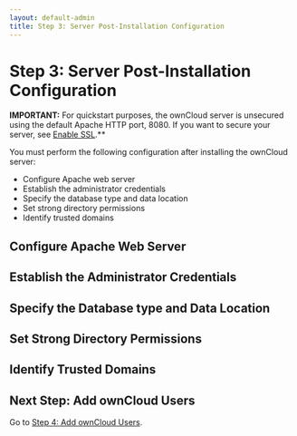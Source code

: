 ```yaml
---
layout: default-admin
title: Step 3: Server Post-Installation Configuration
---
```


# Step 3: Server Post-Installation Configuration
**IMPORTANT:** For quickstart purposes, the ownCloud server is unsecured using 
the default Apache HTTP port, 8080. If you want to secure your server, see 
[Enable SSL](https://doc.owncloud.org/server/administration_manual/installation/manual_installation.html#enable-ssl).**

You must perform the following configuration after installing the ownCloud server:
* Configure Apache web server
* Establish the administrator credentials
* Specify the database type and data location
* Set strong directory permissions
* Identify trusted domains

## Configure Apache Web Server

## Establish the Administrator Credentials

## Specify the Database type and Data Location

## Set Strong Directory Permissions

## Identify Trusted Domains

## Next Step: Add ownCloud Users
Go to [Step 4: Add ownCloud Users](./qs_admins_addusers.html).
